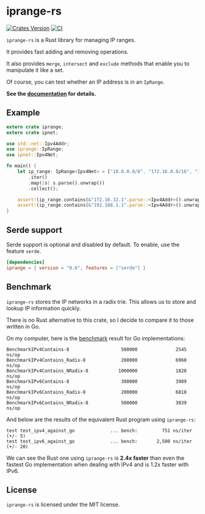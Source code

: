 # iprange-rs

[![Crates Version](https://img.shields.io/crates/v/iprange.svg)](https://crates.io/crates/iprange)
[![CI](https://github.com/sticnarf/iprange-rs/actions/workflows/ci.yml/badge.svg)](https://github.com/sticnarf/iprange-rs/actions/workflows/ci.yml)

`iprange-rs` is a Rust library for managing IP ranges. 

It provides fast adding and removing operations.

It also provides `merge`, `intersect` and `exclude` methods 
that enable you to manipulate it like a set.

Of course, you can test whether an IP address is in an `IpRange`.

**See the [documentation](https://docs.rs/iprange/) for details.**

## Example

```rust
extern crate iprange;
extern crate ipnet;

use std::net::Ipv4Addr;
use iprange::IpRange;
use ipnet::Ipv4Net;

fn main() {
    let ip_range: IpRange<Ipv4Net> = ["10.0.0.0/8", "172.16.0.0/16", "192.168.1.0/24"]
        .iter()
        .map(|s| s.parse().unwrap())
        .collect();

    assert!(ip_range.contains(&"172.16.32.1".parse::<Ipv4Addr>().unwrap()));
    assert!(ip_range.contains(&"192.168.1.1".parse::<Ipv4Addr>().unwrap()));
}
```

## Serde support

Serde support is optional and disabled by default. To enable, use the feature `serde`.

```toml
[dependencies]
iprange = { version = "0.6", features = ["serde"] }
```

## Benchmark

`iprange-rs` stores the IP networks in a radix trie.
This allows us to store and lookup IP information quickly.

There is no Rust alternative to this crate, so I decide to compare it to those written in Go.

On my computer, here is the [benchmark](https://github.com/smallnest/iprange) result for Go implementations: 

```
BenchmarkIPv4Contains-8                   500000              2545 ns/op
BenchmarkIPv4Contains_Radix-8             200000              6960 ns/op
BenchmarkIPv4Contains_NRadix-8           1000000              1828 ns/op
BenchmarkIPv6Contains-8                   300000              3989 ns/op
BenchmarkIPv6Contains_Radix-8             200000              6818 ns/op
BenchmarkIPv6Contains_NRadix-8            500000              3039 ns/op
```

And below are the results of the equivalent Rust program using `iprange-rs`:

```
test test_ipv4_against_go             ... bench:         751 ns/iter (+/- 5)
test test_ipv6_against_go             ... bench:       2,500 ns/iter (+/- 20)
```

We can see the Rust one using `iprange-rs` is **2.4x faster** than
even the fastest Go implementation when dealing with IPv4 and is 1.2x faster with IPv6.

## License

`iprange-rs` is licensed under the MIT license.
